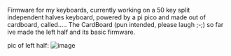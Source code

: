 Firmware for my keyboards, currently working on a 50 key split independent halves keyboard, powered by a pi pico and made out of cardboard, called..... The CardBoard (pun intended, please laugh ;-;)
so far ive made the left half and its basic firmware.


pic of left half:
![image](https://github.com/StefanTheFork/firmwares/assets/124001257/2d6fa0bc-a5b7-4a1f-badc-cb770ed5eca5)
